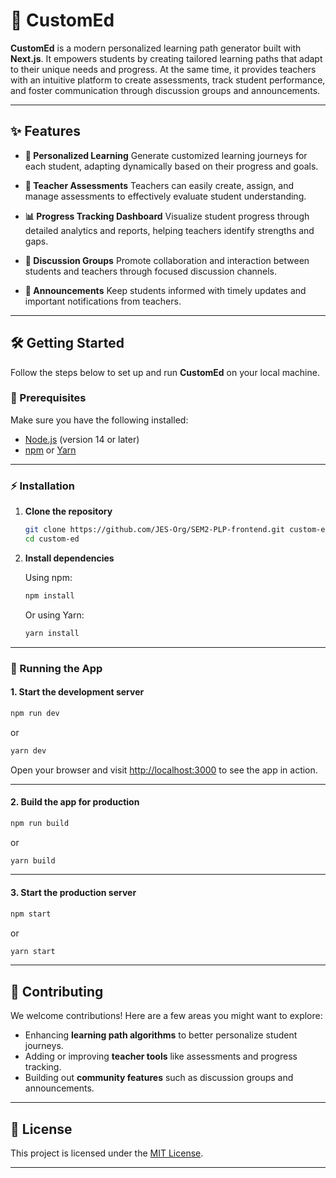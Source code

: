 # 🚀 CustomEd

**CustomEd** is a modern personalized learning path generator built with **Next.js**. It empowers students by creating tailored learning paths that adapt to their unique needs and progress. At the same time, it provides teachers with an intuitive platform to create assessments, track student performance, and foster communication through discussion groups and announcements.

---

## ✨ Features

* **🎯 Personalized Learning**
  Generate customized learning journeys for each student, adapting dynamically based on their progress and goals.

* **📝 Teacher Assessments**
  Teachers can easily create, assign, and manage assessments to effectively evaluate student understanding.

* **📊 Progress Tracking Dashboard**
  Visualize student progress through detailed analytics and reports, helping teachers identify strengths and gaps.

* **💬 Discussion Groups**
  Promote collaboration and interaction between students and teachers through focused discussion channels.

* **📢 Announcements**
  Keep students informed with timely updates and important notifications from teachers.

---

## 🛠️ Getting Started

Follow the steps below to set up and run **CustomEd** on your local machine.

### 🔧 Prerequisites

Make sure you have the following installed:

* [Node.js](https://nodejs.org/) (version 14 or later)
* [npm](https://www.npmjs.com/) or [Yarn](https://yarnpkg.com/)

---

### ⚡ Installation

1. **Clone the repository**

   ```bash
   git clone https://github.com/JES-Org/SEM2-PLP-frontend.git custom-ed
   cd custom-ed
   ```

2. **Install dependencies**

   Using npm:

   ```bash
   npm install
   ```

   Or using Yarn:

   ```bash
   yarn install
   ```

---

### 🚀 Running the App

#### 1. Start the development server

```bash
npm run dev
```

or

```bash
yarn dev
```

Open your browser and visit [http://localhost:3000](http://localhost:3000) to see the app in action.

---

#### 2. Build the app for production

```bash
npm run build
```

or

```bash
yarn build
```

---

#### 3. Start the production server

```bash
npm start
```

or

```bash
yarn start
```

---

## 🤝 Contributing

We welcome contributions! Here are a few areas you might want to explore:

* Enhancing **learning path algorithms** to better personalize student journeys.
* Adding or improving **teacher tools** like assessments and progress tracking.
* Building out **community features** such as discussion groups and announcements.

---

## 📄 License

This project is licensed under the [MIT License](LICENSE).

---